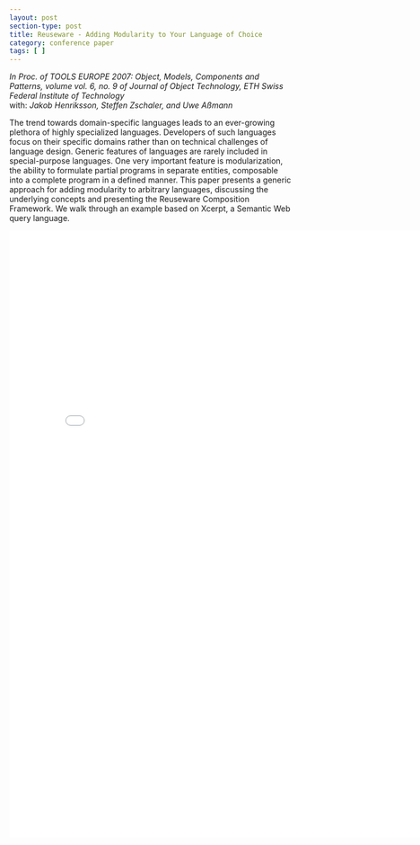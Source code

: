 ```yaml
---
layout: post
section-type: post
title: Reuseware - Adding Modularity to Your Language of Choice
category: conference paper
tags: [ ]
---
```

_In Proc. of TOOLS EUROPE 2007: Object, Models, Components and Patterns, volume vol. 6, no. 9 of Journal of Object Technology, ETH Swiss Federal Institute of Technology_
<br/>with: _Jakob Henriksson, Steffen Zschaler, and Uwe Aßmann_

The trend towards domain-specific languages leads to an ever-growing plethora of highly
specialized languages. Developers of such languages focus on their specific domains
rather than on technical challenges of language design. Generic features of languages
are rarely included in special-purpose languages. One very important feature is modularization,
the ability to formulate partial programs in separate entities, composable into a
complete program in a defined manner. This paper presents a generic approach for adding
modularity to arbitrary languages, discussing the underlying concepts and presenting the
Reuseware Composition Framework. We walk through an example based on Xcerpt, a
Semantic Web query language.

<embed src="/publications/2007_TOOLS_Reuseware.pdf" width="800" height="1080" type='application/pdf'/>
